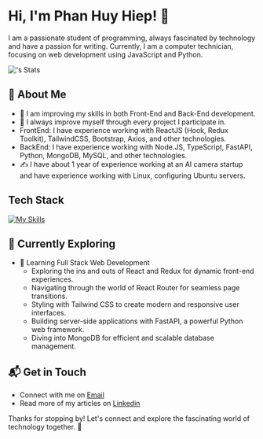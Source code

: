 # Hi, I'm Phan Huy Hiep! 👋

I am a passionate student of programming, always fascinated by technology and have a passion for writing. Currently, I am a computer technician, focusing on web development using JavaScript and Python.

![<phanhuyhiep>'s Stats](https://github-readme-stats.vercel.app/api?username=phanhuyhiep&theme=vue-dark&show_icons=true&hide_border=true&count_private=true)

## 🚀 About Me

- 🔭 I am improving my skills in both Front-End and Back-End development.
- 📝 I always improve myself through every project I participate in.
- FrontEnd: I have experience working with ReactJS (Hook, Redux Toolkit), TailwindCSS, Bootstrap, Axios, and other technologies.
- BackEnd: I have experience working with Node.JS, TypeScript, FastAPI, Python, MongoDB, MySQL, and other technologies.
- ✍️ I have about 1 year of experience working at an AI camera startup and have experience working with Linux, configuring Ubuntu servers.

## Tech Stack
[![My Skills](https://skillicons.dev/icons?i=js,ts,py,react,nodejs,fastapi,git,github,gitlab,mongodb,mysql,tailwind,linux,ubuntu)](https://skillicons.dev)

## 🌱 Currently Exploring

- 🚀 Learning Full Stack Web Development
  - Exploring the ins and outs of React and Redux for dynamic front-end experiences.
  - Navigating through the world of React Router for seamless page transitions.
  - Styling with Tailwind CSS to create modern and responsive user interfaces.
  - Building server-side applications with FastAPI, a powerful Python web framework.
  - Diving into MongoDB for efficient and scalable database management.
<!--
 ## 🏆 Achievements

- 🌟 Completed Hacktoberfest 2023 - Contributed to open source projects and celebrated the spirit of collaboration.

-->
## 📬 Get in Touch

- Connect with me on [Email](mailto:hiep2003dev@gmail.com)
- Read more of my articles on [Linkedin](https://www.linkedin.com/in/hiepph25/)

Thanks for stopping by! Let's connect and explore the fascinating world of technology together. 🚀



<!--

Here are some ideas to get you started:

- 🔭 I’m currently working on ...
- 🌱 I’m currently learning ...
- 👯 I’m looking to collaborate on ...
- 🤔 I’m looking for help with ...
- 💬 Ask me about ...
- 📫 How to reach me: ...
- 😄 Pronouns: ...
- ⚡ Fun fact: ...
-->
